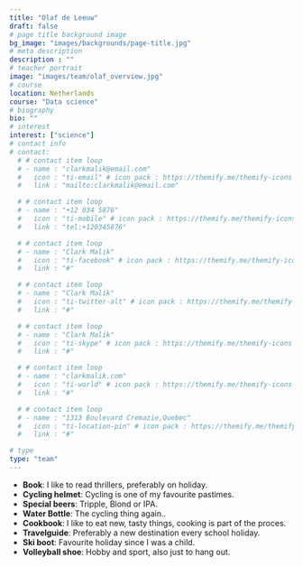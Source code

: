 ```yaml
---
title: "Olaf de Leeuw"
draft: false
# page title background image
bg_image: "images/backgrounds/page-title.jpg"
# meta description
description : ""
# teacher portrait
image: "images/team/olaf_overview.jpg"
# course
location: Netherlands
course: "Data science"
# biography
bio: ""
# interest
interest: ["science"]
# contact info
# contact:
  # # contact item loop
  # - name : "clarkmalik@email.com"
  #   icon : "ti-email" # icon pack : https://themify.me/themify-icons
  #   link : "mailto:clarkmalik@email.com"

  # # contact item loop
  # - name : "+12 034 5876"
  #   icon : "ti-mobile" # icon pack : https://themify.me/themify-icons
  #   link : "tel:+120345876"

  # # contact item loop
  # - name : "Clark Malik"
  #   icon : "ti-facebook" # icon pack : https://themify.me/themify-icons
  #   link : "#"

  # # contact item loop
  # - name : "Clark Malik"
  #   icon : "ti-twitter-alt" # icon pack : https://themify.me/themify-icons
  #   link : "#"

  # # contact item loop
  # - name : "Clark Malik"
  #   icon : "ti-skype" # icon pack : https://themify.me/themify-icons
  #   link : "#"

  # # contact item loop
  # - name : "clarkmalik.com"
  #   icon : "ti-world" # icon pack : https://themify.me/themify-icons
  #   link : "#"

  # # contact item loop
  # - name : "1313 Boulevard Cremazie,Quebec"
  #   icon : "ti-location-pin" # icon pack : https://themify.me/themify-icons
  #   link : "#"

# type
type: "team"
---
```


* **Book**: I like to read thrillers, preferably on holiday.
* **Cycling helmet**: Cycling is one of my favourite pastimes.
* **Special beers**: Tripple, Blond or IPA.
* **Water Bottle**: The cycling thing again.. 
* **Cookbook**: I like to eat new, tasty things, cooking is part of the proces.
* **Travelguide**: Preferably a new destination every school holiday.
* **Ski boot**: Favourite holiday since I was a child.
* **Volleyball shoe**: Hobby and sport, also just to hang out. 
